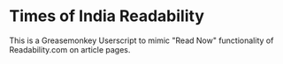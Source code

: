 Times of India Readability
==========================

This is a Greasemonkey Userscript to mimic "Read Now" functionality of Readability.com on article pages.